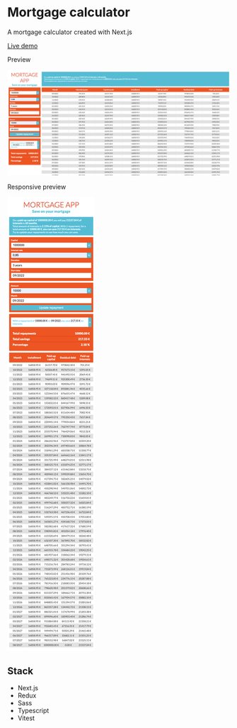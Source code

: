 # Mortgage calculator 

A mortgage calculator created with Next.js

[Live demo](https://mauroaccornero.github.io/mutuo-app/)

Preview

![image](https://raw.githubusercontent.com/mauroaccornero/mutuo-app/main/screenshots/preview_desktop.png)

Responsive preview

![image](https://raw.githubusercontent.com/mauroaccornero/mutuo-app/main/screenshots/preview_responsive.png)

## Stack

- Next.js
- Redux
- Sass
- Typescript
- Vitest
